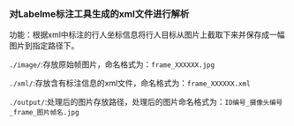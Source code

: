 ### 对Labelme标注工具生成的xml文件进行解析
功能：根据xml中标注的行人坐标信息将行人目标从图片上截取下来并保存成一幅图片到指定路径下。



`./image/`:存放原始帧图片，命名格式为：`frame_XXXXXX.jpg`

`./xml/`:存放含有标注信息的xml文件，命名格式为：`frame_XXXXXX.xml`

`./output/`:处理后的图片存放路径，处理后的图片命名格式为：`ID编号_摄像头编号_frame_图片帧名.jpg`